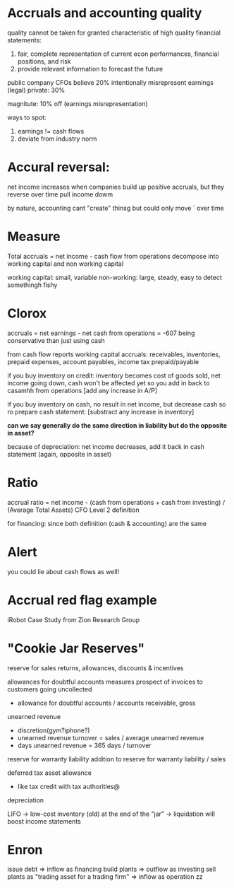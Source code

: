 # Accruals and accounting quality
quality cannot be taken for granted
characteristic of high quality financial statements:
1. fair, complete representation of current econ performances, financial positions, and risk
2. provide relevant information to forecast the future

public company CFOs believe 20% intentionally misrepresent earnings (legal)
private: 30%

magnitute: 10% off (earnings misrepresentation)

ways to spot:
1. earnings != cash flows
2. deviate from industry norm

# Accural reversal:
net income increases when companies build up positive accruals, but they reverse over time pull income dowm

by nature, accounting cant "create" thinsg but could only move `    over time

# Measure
Total accruals = net income - cash flow from operations
decompose into working capital and non working capital

working capital: small, variable
non-working: large, steady, easy to detect somethingh fishy

# Clorox
accruals = net earnings - net cash from operations = -607
being conservative than just using cash

from cash flow reports
working capital accruals: receivables, inventories, prepaid expenses, account payables, income tax prepaid/payable

if you buy inventory on credit: 
inventory becomes cost of goods sold, net income going down, cash won't be affected yet
so you add in back to casamhh from operations
[add any increase in A/P]

if you buy inventory on cash, no result in net income, but decrease cash
so ro prepare cash statement: [substract any increase in inventory]

**can we say generally do the same direction in liability but do the opposite in asset?**

because of depreciation: net income decreases, add it back in cash statement (again, opposite in asset)

# Ratio
accrual ratio = net income - (cash from operations + cash from investing) / (Average Total Assets)
CFO Level 2 definition

for financing: since both definition (cash & accounting) are the same

# Alert
you could lie about cash flows as well!

# Accrual red flag example
iRobot Case Study from Zion Research Group

# "Cookie Jar Reserves"
reserve for sales returns, allowances, discounts & incentives

allowances for doubtful accounts measures prospect of invoices to customers going uncollected
- allowance for doubtful accounts / accounts receivable, gross

unearned revenue
- discretion(gym?iphone?)
- unearned revenue turnover = sales / average unearned revenue
- days unearned revenue = 365 days  / turnover

reserve for warranty liability
addition to reserve for warranty liability  / sales

deferred tax asset allowance
- like tax credit with tax authorities@

depreciation

LIFO -> low-cost inventory (old) at the end of the "jar" -> liquidation will boost income statements

# Enron
issue debt => inflow as financing
build plants => outflow as investing
sell plants as "trading asset for a trading firm" => inflow as operation
zz

